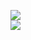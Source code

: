 [![](https://img.shields.io/badge/Made%20With-Github%20Spray-lightgrey.svg?style=for-the-badge&logo=github)](https://github.com/Annihil/github-spray#11098)  
[![](https://i.imgur.com/2DrTn0Z.gif)](https://github.com/Annihil/github-spray)